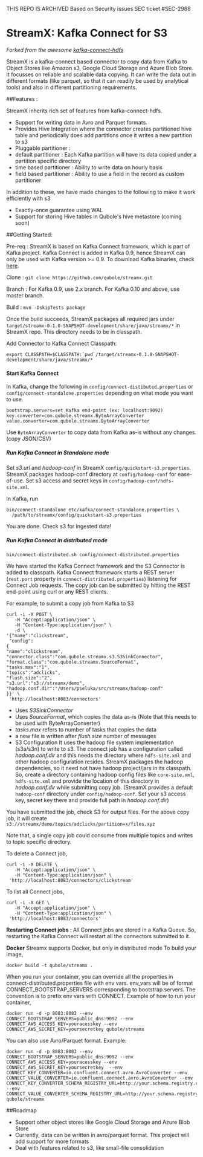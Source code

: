 THIS REPO IS ARCHIVED Based on Security issues 
SEC ticket #SEC-2988


# StreamX: Kafka Connect for S3

_Forked from the awesome [kafka-connect-hdfs](https://github.com/confluentinc/kafka-connect-hdfs)_

StreamX is a kafka-connect based connector to copy data from Kafka to Object Stores like Amazon s3, Google Cloud Storage and Azure Blob Store. It focusses on reliable and scalable data copying. It can write the data out in different formats (like parquet, so that it can readily be used by analytical tools) and also in different partitioning requirements.

##Features :

StreamX inherits rich set of features from kafka-connect-hdfs. 
 - Support for writing data in Avro and Parquet formats.
 - Provides Hive Integration where the connector creates partitioned hive table and periodically does add partitions once it writes a new partition to s3
 - Pluggable partitioner : 
  - default partitioner : Each Kafka partition will have its data copied under a partition specific directory
  - time based partitioner : Ability to write data on hourly basis
  - field based partitioner : Ability to use a field in the record as custom partitioner
  
In addition to these, we have made changes to the following to make it work efficiently with s3
 - Exactly-once guarantee using WAL
 - Support for storing Hive tables in Qubole's hive metastore (coming soon)
 
##Getting Started:

Pre-req : StreamX is based on Kafka Connect framework, which is part of Kafka project. Kafka Connect is added in Kafka 0.9, hence StreamX can only be used with Kafka version >= 0.9. To download Kafka binaries, check [here](http://kafka.apache.org/downloads.html).

Clone : `git clone https://github.com/qubole/streamx.git`

Branch : For Kafka 0.9, use 2.x branch. For Kafka 0.10 and above, use master branch.

Build : `mvn -DskipTests package`

Once the build succeeds, StreamX packages all required jars under `target/streamx-0.1.0-SNAPSHOT-development/share/java/streamx/*` in StreamX repo. This directory needs to be in classpath.

Add Connector to Kafka Connect Classpath: 

```
export CLASSPATH=$CLASSPATH:`pwd`/target/streamx-0.1.0-SNAPSHOT-development/share/java/streamx/*
```

#### Start Kafka Connect

In Kafka, change the following in `config/connect-distibuted.properties` or `config/connect-standalone.properties` depending on what mode you want to use.

```
bootstrap.servers=set Kafka end-point (ex: localhost:9092)
key.converter=com.qubole.streamx.ByteArrayConverter
value.converter=com.qubole.streamx.ByteArrayConverter
```

Use `ByteArrayConverter` to copy data from Kafka as-is without any changes. (copy JSON/CSV)

##### Run Kafka Connect in Standalone mode

Set *s3.url* and *hadoop-conf* in StreamX `config/quickstart-s3.properties`. StreamX packages hadoop-conf directory at `config/hadoop-conf` for ease-of-use. Set s3 access and secret keys in `config/hadoop-conf/hdfs-site.xml`.

In Kafka, run

```
bin/connect-standalone etc/kafka/connect-standalone.properties \
  /path/to/streamx/config/quickstart-s3.properties
```

You are done. Check s3 for ingested data!

##### Run Kafka Connect in distributed mode

```
bin/connect-distributed.sh config/connect-distributed.properties
```

We have started the Kafka Connect framework and the S3 Connector is added to classpath. Kafka Connect framework starts a REST server (`rest.port` property in `connect-distributed.properties`) listening for Connect Job requests. The copy job can be submitted by hitting the REST end-point using curl or any REST clients.

For example, to submit a copy job from Kafka to S3

```
curl -i -X POST \
   -H "Accept:application/json" \
   -H "Content-Type:application/json" \
   -d \
'{"name":"clickstream",
 "config":
{
"name":"clickstream",
"connector.class":"com.qubole.streamx.s3.S3SinkConnector",
"format.class":"com.qubole.streamx.SourceFormat",
"tasks.max":"1",
"topics":"adclicks",
"flush.size":"2",
"s3.url":"s3://streamx/demo",
"hadoop.conf.dir":"/Users/pseluka/src/streamx/hadoop-conf"
}}' \
 'http://localhost:8083/connectors'
```

- Uses *S3SinkConnector*
- Uses *SourceFormat*, which copies the data as-is (Note that this needs to be used with ByteArrayConverter)
- *tasks.max* refers to number of tasks that copies the data
- a new file is written after *flush.size* number of messages
- S3 Configuration
It uses the hadoop file system implementation (s3a/s3n) to write to s3. The connect job has a configuration called *hadoop.conf.dir* and this needs the directory where `hdfs-site.xml` and other hadoop configuration resides. StreamX packages the hadoop dependencies, so it need not have hadoop project/jars in its classpath. So, create a directory containing hadoop config files like `core-site.xml`, `hdfs-site.xml` and provide the location of this directory in *hadoop.conf.dir* while submitting copy job. (StreamX provides a default `hadoop-conf` directory under `config/hadoop-conf`. Set your s3 access key, secret key there and provide full path in *hadoop.conf.dir*)

You have submitted the job, check S3 for output files. For the above copy job, it will create `s3://streamx/demo/topics/adclicks/partition=x/files.xyz`

Note that, a single copy job could consume from multiple topics and writes to topic specific directory.

To delete a Connect job,
```
curl -i -X DELETE \
   -H "Accept:application/json" \
   -H "Content-Type:application/json" \
 'http://localhost:8083/connectors/clickstream'
```

To list all Connect jobs,
```
curl -i -X GET \
   -H "Accept:application/json" \
   -H "Content-Type:application/json" \
 'http://localhost:8083/connectors'
```

**Restarting Connect jobs** : All Connect jobs are stored in a Kafka Queue. So, restarting the Kafka Connect will restart all the connectors submitted to it.

**Docker**
Streamx supports Docker, but only in distributed mode
To build your image,
```
docker build -t qubole/streamx .
```
When you run your container, you can override all the properties in connect-distributed.properties file with env vars. env_vars will be of format CONNECT_BOOTSTRAP_SERVERS corresponding to bootstrap.servers. The convention is to prefix env vars with CONNECT.
Example of how to run your container,
```
docker run -d -p 8083:8083 --env CONNECT_BOOTSTRAP_SERVERS=public_dns:9092 --env CONNECT_AWS_ACCESS_KEY=youracesskey --env CONNECT_AWS_SECRET_KEY=yoursecretkey qubole/streamx
```
You can also use Avro/Parquet format. Example:
```
docker run -d -p 8083:8083 --env CONNECT_BOOTSTRAP_SERVERS=public_dns:9092 --env CONNECT_AWS_ACCESS_KEY=youracesskey --env CONNECT_AWS_SECRET_KEY=yoursecretkey  --env CONNECT_KEY_CONVERTER=io.confluent.connect.avro.AvroConverter --env CONNECT_VALUE_CONVERTER=io.confluent.connect.avro.AvroConverter --env CONNECT_KEY_CONVERTER_SCHEMA_REGISTRY_URL=http://your.schema.registry.com:8081 --env CONNECT_VALUE_CONVERTER_SCHEMA_REGISTRY_URL=http://your.schema.registry.com:8081 qubole/streamx

```

##Roadmap
- Support other object stores like Google Cloud Storage and Azure Blob Store
- Currently, data can be written in avro/parquet format. This project will add support for more formats
- Deal with features related to s3, like small-file consolidation
